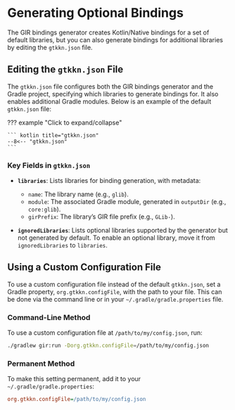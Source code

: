 # Generating Optional Bindings

The GIR bindings generator creates Kotlin/Native bindings for a set of default libraries, but you can also generate
bindings for additional libraries by editing the `gtkkn.json` file.

## Editing the `gtkkn.json` File

The `gtkkn.json` file configures both the GIR bindings generator and the Gradle project, specifying which libraries to
generate bindings for. It also enables additional Gradle modules. Below is an example of the default `gtkkn.json` file:

??? example "Click to expand/collapse"

    ``` kotlin title="gtkkn.json"
    --8<-- "gtkkn.json"
    ```

### Key Fields in `gtkkn.json`

- **`libraries`**: Lists libraries for binding generation, with metadata:
    - `name`: The library name (e.g., `glib`).
    - `module`: The associated Gradle module, generated in `outputDir` (e.g., `core:glib`).
    - `girPrefix`: The library’s GIR file prefix (e.g., `GLib-`).

- **`ignoredLibraries`**: Lists optional libraries supported by the generator but not generated by default. To enable an
  optional library, move it from `ignoredLibraries` to `libraries`.

## Using a Custom Configuration File

To use a custom configuration file instead of the default `gtkkn.json`, set a Gradle property, `org.gtkkn.configFile`,
with the path to your file. This can be done via the command line or in your `~/.gradle/gradle.properties` file.

### Command-Line Method

To use a custom configuration file at `/path/to/my/config.json`, run:

```bash
./gradlew gir:run -Dorg.gtkkn.configFile=/path/to/my/config.json
```

### Permanent Method

To make this setting permanent, add it to your `~/.gradle/gradle.properties`:

``` ini
org.gtkkn.configFile=/path/to/my/config.json
```
